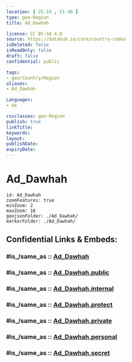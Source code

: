 ```yaml
---
location: [ 25.19 , 51.46 ] 
type: geo-Region
title: Ad_Dawhah

license: CC BY-SA 4.0
source: https://datahub.io/core/country-codes
isDeleted: false
isReadOnly: false
draft: false
confidential: public

tags:
- geo/Country/Region
aliases:
- Ad_Dawhah

Languages:
- de

cssclasses: geo-Region
publish: true
linkTitle: 
keywords: 
layout: 
publishDate: 
expiryDate: 
---
```


# Ad_Dawhah

```leaflet
id: Ad_Dawhah
zoomFeatures: true 
minZoom: 2 
maxZoom: 18
geojsonFolder: ./Ad_Dawhah/
markerFolder: ./Ad_Dawhah/
```


## Confidential Links & Embeds: 

### #is_/same_as :: [Ad_Dawhah](/_Standards/Earth/Continent/Asia/Asia~West/Qatar/municipalities~Qatar/Ad_Dawhah.md) 

### #is_/same_as :: [Ad_Dawhah.public](/_public/Earth/Continent/Asia/Asia~West/Qatar/municipalities~Qatar/Ad_Dawhah.public.md) 

### #is_/same_as :: [Ad_Dawhah.internal](/_internal/Earth/Continent/Asia/Asia~West/Qatar/municipalities~Qatar/Ad_Dawhah.internal.md) 

### #is_/same_as :: [Ad_Dawhah.protect](/_protect/Earth/Continent/Asia/Asia~West/Qatar/municipalities~Qatar/Ad_Dawhah.protect.md) 

### #is_/same_as :: [Ad_Dawhah.private](/_private/Earth/Continent/Asia/Asia~West/Qatar/municipalities~Qatar/Ad_Dawhah.private.md) 

### #is_/same_as :: [Ad_Dawhah.personal](/_personal/Earth/Continent/Asia/Asia~West/Qatar/municipalities~Qatar/Ad_Dawhah.personal.md) 

### #is_/same_as :: [Ad_Dawhah.secret](/_secret/Earth/Continent/Asia/Asia~West/Qatar/municipalities~Qatar/Ad_Dawhah.secret.md)

